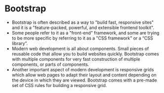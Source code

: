 # Bootstrap
* Bootstrap is often described as a way to "build fast, responsive sites" and it is a "feature-packed, powerful, and extensible frontend toolkit". 
* Some people refer to it as a "front-end" framework, and some are trying to be more specific by referring to it as a "CSS framework" or a “CSS library”. 
* Modern web development is all about components. Small pieces of reusable code that allow you to build websites quickly. Bootstrap comes with multiple components for very fast construction of multiple components, or parts of components. 
* Another important aspect of modern development is responsive grids which allow web pages to adapt their layout and content depending on the device in which they are viewed. Bootstrap comes with a pre-made set of CSS rules for building a responsive grid.

